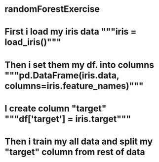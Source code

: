 # randomForestExercise
# First i load my iris data """iris = load_iris()"""
# Then i set them my df. into columns """pd.DataFrame(iris.data, columns=iris.feature_names)"""
# I create column "target" """df['target'] = iris.target"""
# Then i train my all data and split my "target" column from rest of data 
